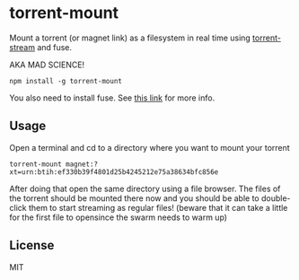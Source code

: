 # torrent-mount

Mount a torrent (or magnet link) as a filesystem in real time using [torrent-stream](https://github.com/mafintosh/torrent-stream) and fuse.

AKA MAD SCIENCE!

	npm install -g torrent-mount

You also need to install fuse. See [this link](https://github.com/bcle/fuse4js#requirements) for more info.

## Usage

Open a terminal and cd to a directory where you want to mount your torrent

	torrent-mount magnet:?xt=urn:btih:ef330b39f4801d25b4245212e75a38634bfc856e

After doing that open the same directory using a file browser.
The files of the torrent should be mounted there now and you should be able to double-click them to start streaming as regular files! (beware that it can take a little for the first file to opensince the swarm needs to warm up)

## License

MIT